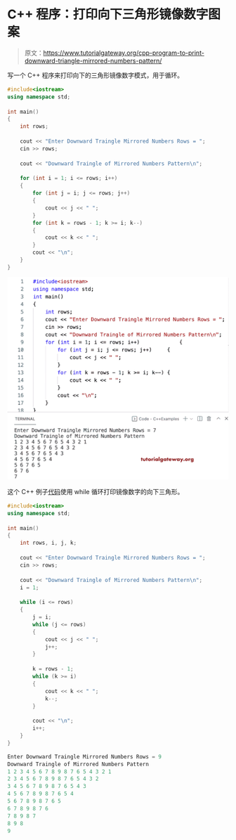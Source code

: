 # C++ 程序：打印向下三角形镜像数字图案

> 原文：<https://www.tutorialgateway.org/cpp-program-to-print-downward-triangle-mirrored-numbers-pattern/>

写一个 C++ 程序来打印向下的三角形镜像数字模式，用于循环。

```cpp
#include<iostream>
using namespace std;

int main()
{
	int rows;

	cout << "Enter Downward Traingle Mirrored Numbers Rows = ";
	cin >> rows;

	cout << "Downward Traingle of Mirrored Numbers Pattern\n";

	for (int i = 1; i <= rows; i++)
	{
		for (int j = i; j <= rows; j++)
		{
			cout << j << " ";
		}
		for (int k = rows - 1; k >= i; k--)
		{
			cout << k << " ";
		}
		cout << "\n";
	}
}
```

![C++ Program to Print Downward Triangle Mirrored Numbers Pattern](img/16a279763ca69c3d1332750b17924934.png)

这个 C++ 例子[代码](https://www.tutorialgateway.org/cpp-programs/)使用 while 循环打印镜像数字的向下三角形。

```cpp
#include<iostream>
using namespace std;

int main()
{
	int rows, i, j, k;

	cout << "Enter Downward Traingle Mirrored Numbers Rows = ";
	cin >> rows;

	cout << "Downward Traingle of Mirrored Numbers Pattern\n";
	i = 1;

	while (i <= rows)
	{
		j = i;
		while (j <= rows)
		{
			cout << j << " ";
			j++;
		}

		k = rows - 1;
		while (k >= i)
		{
			cout << k << " ";
			k--;
		}

		cout << "\n";
		i++;
	}
}
```

```cpp
Enter Downward Traingle Mirrored Numbers Rows = 9
Downward Traingle of Mirrored Numbers Pattern
1 2 3 4 5 6 7 8 9 8 7 6 5 4 3 2 1 
2 3 4 5 6 7 8 9 8 7 6 5 4 3 2 
3 4 5 6 7 8 9 8 7 6 5 4 3 
4 5 6 7 8 9 8 7 6 5 4 
5 6 7 8 9 8 7 6 5 
6 7 8 9 8 7 6 
7 8 9 8 7 
8 9 8 
9 
```
